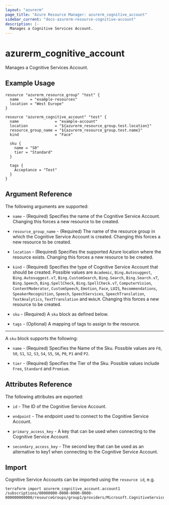 ```yaml
---
layout: "azurerm"
page_title: "Azure Resource Manager: azurerm_cognitive_account"
sidebar_current: "docs-azurerm-resource-cognitive-account"
description: |-
  Manages a Cognitive Services Account.
---
```


# azurerm_cognitive_account

Manages a Cognitive Services Account.

## Example Usage

```hcl
resource "azurerm_resource_group" "test" {
  name     = "example-resources"
  location = "West Europe"
}

resource "azurerm_cognitive_account" "test" {
  name                = "example-account"
  location            = "${azurerm_resource_group.test.location}"
  resource_group_name = "${azurerm_resource_group.test.name}"
  kind                = "Face"

  sku {
    name = "S0"
    tier = "Standard"
  }

  tags {
    Acceptance = "Test"
  }
}
```

## Argument Reference

The following arguments are supported:

* `name` - (Required) Specifies the name of the Cognitive Service Account. Changing this forces a new resource to be created.

* `resource_group_name` - (Required) The name of the resource group in which the Cognitive Service Account is created. Changing this forces a new resource to be created.

* `location` - (Required) Specifies the supported Azure location where the resource exists. Changing this forces a new resource to be created.

* `kind` - (Required) Specifies the type of Cognitive Service Account that should be created. Possible values are `Academic`, `Bing.Autosuggest`, `Bing.Autosuggest.v7`, `Bing.CustomSearch`, `Bing.Search`, `Bing.Search.v7`, `Bing.Speech`, `Bing.SpellCheck`, `Bing.SpellCheck.v7`, `ComputerVision`, `ContentModerator`, `CustomSpeech`, `Emotion`, `Face`, `LUIS`, `Recommendations`, `SpeakerRecognition`, `Speech`, `SpeechServices`, `SpeechTranslation`, `TextAnalytics`, `TextTranslation` and `WebLM`. Changing this forces a new resource to be created.

* `sku` - (Required) A `sku` block as defined below.

* `tags` - (Optional) A mapping of tags to assign to the resource.

---

A `sku` block supports the following:

* `name` - (Required) Specifies the Name of the Sku. Possible values are `F0`, `S0`, `S1`, `S2`, `S3`, `S4`, `S5`, `S6`, `P0`, `P1` and `P2`.

* `tier` - (Required) Specifies the Tier of the Sku. Possible values include `Free`, `Standard` and `Premium`.

## Attributes Reference

The following attributes are exported:

* `id` - The ID of the Cognitive Service Account.

* `endpoint` - The endpoint used to connect to the Cognitive Service Account.

* `primary_access_key` - A key that can be used when connecting to the Cognitive Service Account.

* `secondary_access_key` - The second key that can be used as an alternative to key1 when connecting to the Cognitive Service Account.

## Import

Cognitive Service Accounts can be imported using the `resource id`, e.g.

```shell
terraform import azurerm_cognitive_account.account1 /subscriptions/00000000-0000-0000-0000-000000000000/resourceGroups/group1/providers/Microsoft.CognitiveServices/accounts/account1
```
